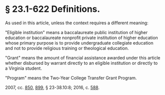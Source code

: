 # § 23.1-622 Definitions.

<p>As used in this article, unless the context requires a different meaning:</p><p>"Eligible institution" means a baccalaureate public institution of higher education or baccalaureate nonprofit private institution of higher education whose primary purpose is to provide undergraduate collegiate education and not to provide religious training or theological education.</p><p>"Grant" means the amount of financial assistance awarded under this article whether disbursed by warrant directly to an eligible institution or directly to a Virginia student.</p><p>"Program" means the Two-Year College Transfer Grant Program.</p><p>2007, cc. <a href='http://lis.virginia.gov/cgi-bin/legp604.exe?071+ful+CHAP0850'>850</a>, <a href='http://lis.virginia.gov/cgi-bin/legp604.exe?071+ful+CHAP0899'>899</a>, § 23-38.10:8; 2016, c. <a href='http://lis.virginia.gov/cgi-bin/legp604.exe?161+ful+CHAP0588'>588</a>.</p>